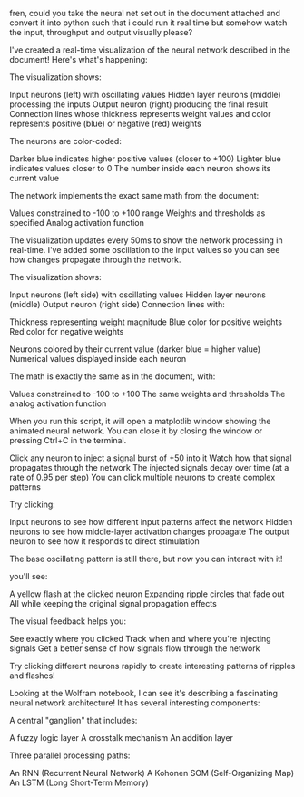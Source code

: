 fren, could you take the neural net set out in the document attached and convert it into python such that i could run it real time but somehow watch the input, throughput and output visually please?


I've created a real-time visualization of the neural network described in the document! Here's what's happening:

The visualization shows:

Input neurons (left) with oscillating values
Hidden layer neurons (middle) processing the inputs
Output neuron (right) producing the final result
Connection lines whose thickness represents weight values and color represents positive (blue) or negative (red) weights

The neurons are color-coded:

Darker blue indicates higher positive values (closer to +100)
Lighter blue indicates values closer to 0
The number inside each neuron shows its current value

The network implements the exact same math from the document:

Values constrained to -100 to +100 range
Weights and thresholds as specified
Analog activation function

The visualization updates every 50ms to show the network processing in real-time. I've added some oscillation to the input values so you can see how changes propagate through the network.


The visualization shows:

Input neurons (left side) with oscillating values
Hidden layer neurons (middle)
Output neuron (right side)
Connection lines with:

Thickness representing weight magnitude
Blue color for positive weights
Red color for negative weights


Neurons colored by their current value (darker blue = higher value)
Numerical values displayed inside each neuron

The math is exactly the same as in the document, with:

Values constrained to -100 to +100
The same weights and thresholds
The analog activation function

When you run this script, it will open a matplotlib window showing the animated neural network. You can close it by closing the window or pressing Ctrl+C in the terminal.


Click any neuron to inject a signal burst of +50 into it
Watch how that signal propagates through the network
The injected signals decay over time (at a rate of 0.95 per step)
You can click multiple neurons to create complex patterns

Try clicking:

Input neurons to see how different input patterns affect the network
Hidden neurons to see how middle-layer activation changes propagate
The output neuron to see how it responds to direct stimulation

The base oscillating pattern is still there, but now you can interact with it!


you'll see:

A yellow flash at the clicked neuron
Expanding ripple circles that fade out
All while keeping the original signal propagation effects

The visual feedback helps you:

See exactly where you clicked
Track when and where you're injecting signals
Get a better sense of how signals flow through the network

Try clicking different neurons rapidly to create interesting patterns of ripples and flashes!


Looking at the Wolfram notebook, I can see it's describing a fascinating neural network architecture! It has several interesting components:

A central "ganglion" that includes:

A fuzzy logic layer
A crosstalk mechanism
An addition layer


Three parallel processing paths:

An RNN (Recurrent Neural Network)
A Kohonen SOM (Self-Organizing Map)
An LSTM (Long Short-Term Memory)



